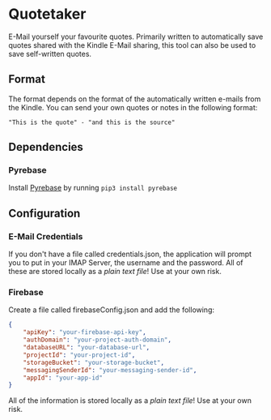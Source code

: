 # Quotetaker
E-Mail yourself your favourite quotes. Primarily written to automatically save quotes shared with the Kindle E-Mail sharing, this tool can also be used to save self-written quotes.

## Format
The format depends on the format of the automatically written e-mails from the Kindle.
You can send your own quotes or notes in the following format:
```
"This is the quote" - "and this is the source"
```

## Dependencies

### Pyrebase
Install [Pyrebase](https://github.com/thisbejim/Pyrebase) by running `pip3 install pyrebase`

## Configuration

### E-Mail Credentials

If you don't have a file called credentials.json, the application will prompt you to put in your IMAP Server, the username and the password. 
All of these are stored locally as a *plain text file*! Use at your own risk.

### Firebase

Create a file called firebaseConfig.json and add the following:
```json
{
    "apiKey": "your-firebase-api-key",
    "authDomain": "your-project-auth-domain",
    "databaseURL": "your-database-url",
    "projectId": "your-project-id",
    "storageBucket": "your-storage-bucket",
    "messagingSenderId": "your-messaging-sender-id",
    "appId": "your-app-id"
}
```
All of the information is stored locally as a *plain text file*! Use at your own risk.
